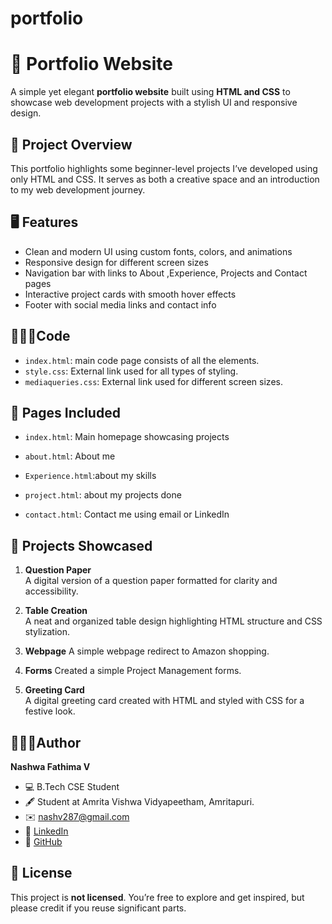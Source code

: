 # portfolio

# 🌼 Portfolio Website

A simple yet elegant **portfolio website** built using **HTML and CSS** to showcase web development projects with a stylish UI and responsive design.



## 📁 Project Overview

This portfolio highlights some beginner-level projects I’ve developed using only HTML and CSS. It serves as both a creative space and an introduction to my web development journey.



## 🖥️ Features

- Clean and modern UI using custom fonts, colors, and animations  
- Responsive design for different screen sizes  
- Navigation bar with links to About ,Experience, Projects and Contact  pages  
- Interactive project cards with smooth hover effects  
- Footer with social media links and contact info


## 👩🏻‍💻Code

- `index.html`: main code page consists of all the elements.  
- `style.css`: External link used for all types of styling.
- `mediaqueries.css`: External link used for different screen sizes.


## 📂 Pages Included

- `index.html`: Main homepage showcasing projects  
- `about.html`: About me
- `Experience.html`:about my skills
 
 - `project.html`: about my projects done

- `contact.html`: Contact me using email or LinkedIn



## 💼 Projects Showcased

1. **Question Paper**  
   A digital version of a question paper formatted for clarity and accessibility.

2. **Table Creation**  
   A neat and organized table design highlighting HTML structure and CSS stylization.

3. **Webpage**
   A simple webpage redirect to Amazon shopping.

 4. **Forms**
   Created a simple Project Management forms.

5. **Greeting Card**  
   A digital greeting card created with HTML and styled with CSS for a festive look.



## 🤵🏻‍♀️Author

**Nashwa Fathima V**  
- 💻 B.Tech CSE Student  
- 🖋️  Student at Amrita Vishwa Vidyapeetham, Amritapuri.
- ✉️ [nashv287@gmail.com](mailto:nash287@gmail.com)
 - 🔗 [LinkedIn](https://www.linkedin.com/feed/)  
- 🐙 [GitHub](https://github.com/Nashwa-fathima)  



## 📜 License

This project is **not licensed**. You’re free to explore and get inspired, but please credit if you reuse significant parts.

